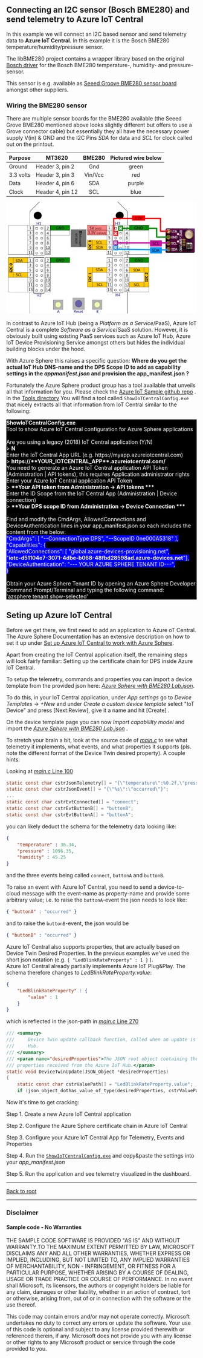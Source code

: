 ## Connecting an I2C sensor (Bosch BME280) and send telemetry to Azure IoT Central

In this example we will connect an I2C based sensor and send telemetry data to **Azure IoT Central**. In this example it is the 
Bosch BME280 temperature/humidity/pressure sensor.

The libBME280 project contains a wrapper library based on the original [Bosch driver](https://github.com/BoschSensortec/BME280_driver) for the 
Bosch BME280 temperature-, humidity- and pressure-sensor.

This sensor is e.g. available as [Seeed Groove BME280 sensor board](http://wiki.seeedstudio.com/Grove-Barometer_Sensor-BME280/) amongst other suppliers.

### Wiring the BME280 sensor

There are multiple sensor boards for the BME280 available (the Seeed Grove BME280 mentioned above looks slightly different but offers to use a Grove connector cable)
but essentially they all have the necessary power supply V(in) & GND and the I2C Pins *SDA* for data and *SCL* for clock called out on the printout.

| Purpose  | MT3620           |  BME280  | Pictured wire below |
|----------|------------------|:--------:|:-------------------:|
|Ground    | Header 3, pin 2  | Gnd      | green               |
|3.3 volts | Header 3, pin 3  | Vin/Vcc  | red                 |
|Data      | Header 4, pin 6  | SDA      | purple              |
|Clock     | Header 4, pin 12 | SCL      | blue                |

![MT3620 with connected DHT11 sensor](./Images/Lab_BME280.png)

In contrast to Azure IoT Hub (being a *Platform as a Service*/PaaS), Azure IoT Central is a complete
*Software as a Service*/SaaS solution. However, it is obviously built using existing PaaS 
services such as Azure IoT Hub, Azure IoT Device Provisioning Service amongst others 
but hides the individual building blocks under the hood.

With Azure Sphere this raises a specific question: **Where do you get the actual IoT Hub DNS-name and the DPS Scope ID to add as 
capability settings in the *appmanifest.json* and provision the app_manifest.json ?**

Fortunately the Azure Sphere product group has a tool available that unveils all that information for you. Please check the 
[Azure IoT Sample github repo](https://github.com/Azure/azure-sphere-samples/tree/master/Samples/AzureIoT) .
In the [Tools directory](https://github.com/Azure/azure-sphere-samples/tree/master/Samples/AzureIoT/Tools) You will find a tool called
`ShowIoTCentralConfig.exe` that nicely extracts all that information from IoT Central similar to the following:

<p style="background-color:black;color:white;left-indent:20px">
<b>ShowIoTCentralConfig.exe</b><br />
Tool to show Azure IoT Central configuration for Azure Sphere applications<br /><br />
Are you using a legacy (2018) IoT Central application (Y/N)<br />
> <b>N</b><br />
Enter the IoT Central App URL (e.g. https://myapp.azureiotcentral.com)<br />
> <b>https://**YOUR_IOTCENTRAL_APP**.azureiotcentral.com/</b><br />
You need to generate an Azure IoT Central application API Token (Adminstration | API tokens), this requires Application administrator rights
Enter your Azure IoT Central application API Token<br />
> <b>**Your API token from Administration -> API tokens ***</b><br />
Enter the ID Scope from the IoT Central App (Administration | Device connection)<br />
> <b>**Your DPS scope ID from Administration -> Device Connection ***</b><br /><br />
Find and modify the CmdArgs, AllowedConnections and DeviceAuthentication lines in your app_manifest.json so each includes the content from the below:<br />
<span style="background:blue">"CmdArgs": [ "--ConnectionType DPS", "--ScopeID 0ne000A5318" ],<br />
"Capabilities": {<br />
    "AllowedConnections": [ "global.azure-devices-provisioning.net", <br />
    "<b>iotc-d51104e7-3071-4dbe-b068-48fbd28598ad.azure-devices.net</b>"],<br />
    "DeviceAuthentication": "--- YOUR AZURE SPHERE TENANT ID---",<br />
}</span><br /><br />
Obtain your Azure Sphere Tenant ID by opening an Azure Sphere Developer Command Prompt/Terminal and typing the following command:<br />
'azsphere tenant show-selected'<br />
</p>

## Seting up Azure IoT Central
Before we get there, we first need to add an application to Azure oT Central. The 
Azure Sphere Documentation has an extensive description on how to set it up under 
[Set up Azure IoT Central to work with Azure Sphere](https://docs.microsoft.com/en-us/azure-sphere/app-development/setup-iot-central
).

Apart from creating the IoT Central application itself, the remaining steps will look fairly familiar: 
Setting up the certificate chain for DPS inside Azure IoT Central.

To setup the telemetry, commands and properties you can import a device template from the provided json here: 
[*Azure Sphere with BME280 Lab.json*](./Azure%20Sphere%20with%20BME280%20Lab.json).

To do this, in your IoT Central application, under *App settings* go to *Device Templates* -> *+New* and under 
*Create a custom device template* select "IoT Device" and press [Next:Review], give it a name and hit [Create] .

On the device template page you can now *Import capabililty model* and import the [*Azure Sphere with BME280 Lab.json*](./Azure%20Sphere%20with%20BME280%20Lab.json) .


To stretch your brain a bit, look at the source code of [*main.c*](./main.c) to see what telemetry
it implements, what events, and what properties it supports (pls. note the different
format of the Device Twin desired property). A couple hints:

Looking at [*main.c* Line 100](./main.c#L100) 
```C
static const char cstrJsonTelemetry[] = "{\"temperature\":%0.2f,\"pressure\":%0.2f,\"humidity\":%0.2f}";
static const char cstrJsonEvent[] = "{\"%s\":\"occurred\"}";
...
static const char cstrEvtConnected[] = "connect";
static const char cstrEvtButtonB[] = "buttonB";
static const char cstrEvtButtonA[] = "buttonA";
```
you can likely deduct the schema for the telemetry data looking like: 
```json
{
	"temperature" : 36.34,
	"pressure" : 1096.35,
	"humidity" : 45.25
}
```
and the three events being called `connect`, `buttonA` and `buttonB`.

To raise an event with Azure IoT Central, you need to send a device-to-cloud message with 
the event-name as property-name and provide some arbitrary value; i.e. to raise 
the `buttonA`-event the json needs to look like: 
```json
{ "buttonA" : "occurred" }
```
and to raise the `buttonB`-event, the json would be
```json
{ "buttonB" : "occurred" }
```

Azure IoT Central also supports properties, that are actually based on Device Twin Desired Properties. 
In the previous examples we've used the short json notation (e.g. `{ "LedBlinkRateProperty" : 1 }` ).  
Azure IoT Central already partially implements Azure IoT Plug&Play. The schema therefore changes to *LedBlinkRateProperty.value*:
```json
{
	"LedBlinkRateProperty" : {	
		"value" : 1
	}
}
```  
which is reflected in the json-path in [*main.c* Line 270](./main.c#L270) 
```C
/// <summary>
///     Device Twin update callback function, called when an update is received from the Azure IoT
///     Hub.
/// </summary>
/// <param name="desiredProperties">The JSON root object containing the desired Device Twin
/// properties received from the Azure IoT Hub.</param>
static void DeviceTwinUpdate(JSON_Object *desiredProperties)
{
	static const char cstrValuePath[] = "LedBlinkRateProperty.value";
	if (json_object_dothas_value_of_type(desiredProperties, cstrValuePath, JSONNumber))

```


Now it's time to get cracking:

Step 1. Create a new Azure IoT Central application

Step 2. Configure the Azure Sphere certificate chain in Azure IoT Central

Step 3. Configure your Azure IoT Central App for Telemetry, Events and Properties

Step 4. Run the  [`ShowIoTCentralConfig.exe`](https://github.com/Azure/azure-sphere-samples/tree/master/Samples/AzureIoT/Tools) 
and copy&paste the settings into your *app_manifest.json*

Step 5. Run the application and see telemetry visualized in the dashboard.

---
[Back to root](../README.MD#connecting-an-i2c-sensor-bosch-bme280-and-send-telemetry-to-azure-iot-central)

---

### Disclaimer

#### Sample code - No Warranties
THE SAMPLE CODE SOFTWARE IS PROVIDED "AS IS" AND WITHOUT WARRANTY.TO THE MAXIMUM EXTENT 
PERMITTED BY LAW, MICROSOFT DISCLAIMS ANY AND ALL OTHER WARRANTIES, WHETHER EXPRESS OR 
IMPLIED, INCLUDING, BUT NOT LIMITED TO, ANY IMPLIED WARRANTIES OF MERCHANTABILITY, 
NON - INFRINGEMENT, OR FITNESS FOR A PARTICULAR PURPOSE, WHETHER ARISING BY A COURSE 
OF DEALING, USAGE OR TRADE PRACTICE OR COURSE OF PERFORMANCE.
In no event shall Microsoft, its licensors, the authors or copyright holders be liable 
for any claim, damages or other liability, whether in an action of contract, tort or 
otherwise, arising from, out of or in connection with the software or the use thereof.

This code may contain errors and/or may not operate correctly. Microsoft undertakes no 
duty to correct any errors or update the software. Your use of this code is optional and 
subject to any license provided therewith or referenced therein, if any. Microsoft does 
not provide you with any license or other rights to any Microsoft product or service 
through the code provided to you.
